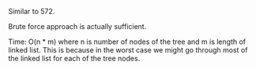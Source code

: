 Similar to 572.

Brute force approach is actually sufficient.

Time: O(n * m) where n is number of nodes of the tree and m is length of linked list. This is because in the worst case we might
go through most of the linked list for each of the tree nodes.